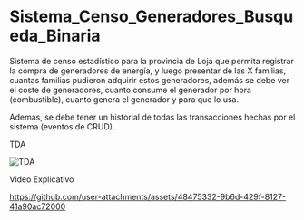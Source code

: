 # Sistema_Censo_Generadores_Busqueda_Binaria

Sistema de censo estadístico para la provincia de Loja que permita registrar la compra de generadores de energía, y luego presentar de las X familias, cuantas familias pudieron adquirir estos generadores, además se debe ver el coste de generadores, cuanto consume el generador por hora (combustible), cuanto genera el generador y para que lo usa.

Además, se debe tener un historial de todas las transacciones hechas por el sistema (eventos de CRUD).

TDA

![TDA](https://github.com/user-attachments/assets/2f44c50f-6388-4315-8cf6-c64f4dfeb621)


Video Explicativo

https://github.com/user-attachments/assets/48475332-9b6d-429f-8127-41a90ac72000
